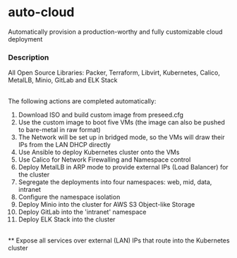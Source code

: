 # auto-cloud
Automatically provision a production-worthy and fully customizable cloud deployment

### Description
All Open Source Libraries: Packer, Terraform, Libvirt, Kubernetes, Calico, MetalLB, Minio, GitLab and ELK Stack<br><br>

The following actions are completed automatically:
1. Download ISO and build custom image from preseed.cfg
2. Use the custom image to boot five VMs (the image can also be pushed to bare-metal in raw format)
3. The Network will be set up in bridged mode, so the VMs will draw their IPs from the LAN DHCP directly
4. Use Ansible to deploy Kubernetes cluster onto the VMs
5. Use Calico for Network Firewalling and Namespace control
6. Deploy MetalLB in ARP mode to provide external IPs (Load Balancer) for the cluster
7. Segregate the deployments into four namespaces: web, mid, data, intranet
8. Configure the namespace isolation
9. Deploy Minio into the cluster for AWS S3 Object-like Storage
9. Deploy GitLab into the 'intranet' namespace
10. Deploy ELK Stack into the cluster
<br>
** Expose all services over external (LAN) IPs that route into the Kubernetes cluster
